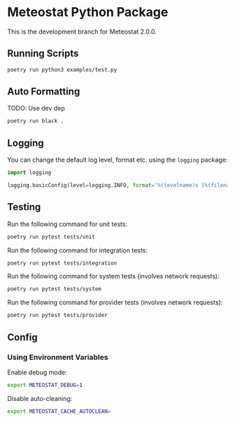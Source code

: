 # Meteostat Python Package

This is the development branch for Meteostat 2.0.0.

## Running Scripts

```sh
poetry run python3 examples/test.py
```

## Auto Formatting

TODO: Use dev dep

```sh
poetry run black .
```

## Logging

You can change the default log level, format etc. using the `logging` package:

```py
import logging

logging.basicConfig(level=logging.INFO, format='%(levelname)s [%(filename)s:%(lineno)s] %(message)s')
```

## Testing

Run the following command for unit tests:

```sh
poetry run pytest tests/unit
```

Run the following command for integration tests:

```sh
poetry run pytest tests/integration
```

Run the following command for system tests (involves network requests):

```sh
poetry run pytest tests/system
```

Run the following command for provider tests (involves network requests):

```sh
poetry run pytest tests/provider
```

## Config

### Using Environment Variables

Enable debug mode:

```sh
export METEOSTAT_DEBUG=1
```

Disable auto-cleaning:

```sh
export METEOSTAT_CACHE_AUTOCLEAN=
```